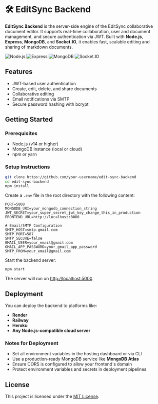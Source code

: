 # 🛠️ EditSync Backend

**EditSync Backend** is the server-side engine of the EditSync collaborative document editor. It supports real-time collaboration, user and document management, and secure authentication via JWT. Built with **Node.js**, **Express**, **MongoDB**, and **Socket.IO**, it enables fast, scalable editing and sharing of markdown documents.

![Node.js](https://img.shields.io/badge/Node.js-14+-green?logo=node.js)
![Express](https://img.shields.io/badge/Express.js-black?logo=express)
![MongoDB](https://img.shields.io/badge/MongoDB-%20-green?logo=mongodb)
![Socket.IO](https://img.shields.io/badge/Socket.IO-%20-black?logo=socket.io)

## Features

- JWT-based user authentication
- Create, edit, delete, and share documents
- Collaborative editing
- Email notifications via SMTP
- Secure password hashing with bcrypt

## Getting Started

### Prerequisites

- Node.js (v14 or higher)
- MongoDB instance (local or cloud)
- npm or yarn

### Setup Instructions

```bash
git clone https://github.com/your-username/edit-sync-backend
cd edit-sync-backend
npm install
````

Create a `.env` file in the root directory with the following content:

```env
PORT=5000
MONGODB_URI=your_mongodb_connection_string
JWT_SECRET=your_super_secret_jwt_key_change_this_in_production
FRONTEND_URL=http://localhost:8080

# Email/SMTP Configuration
SMTP_HOST=smtp.gmail.com
SMTP_PORT=587
SMTP_SECURE=false
GMAIL_USER=your_email@gmail.com
GMAIL_APP_PASSWORD=your_gmail_app_password
SMTP_FROM=your_email@gmail.com
```

Start the backend server:

```bash
npm start
```

The server will run on [http://localhost:5000](http://localhost:5000).

## Deployment

You can deploy the backend to platforms like:

* **Render**
* **Railway**
* **Heroku**
* **Any Node.js-compatible cloud server**

### Notes for Deployment

* Set all environment variables in the hosting dashboard or via CLI
* Use a production-ready MongoDB service like **MongoDB Atlas**
* Ensure CORS is configured to allow your frontend's domain
* Protect environment variables and secrets in deployment pipelines

## License

This project is licensed under the [MIT License](LICENSE).
